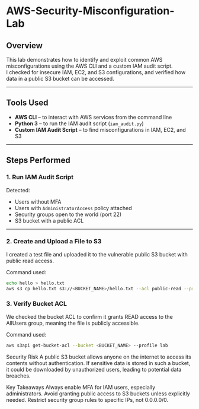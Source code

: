 # AWS-Security-Misconfiguration-Lab

## Overview
This lab demonstrates how to identify and exploit common AWS misconfigurations using the AWS CLI and a custom IAM audit script.  
I checked for insecure IAM, EC2, and S3 configurations, and verified how data in a public S3 bucket can be accessed.

---

## Tools Used
- **AWS CLI** – to interact with AWS services from the command line  
- **Python 3** – to run the IAM audit script (`iam_audit.py`)  
- **Custom IAM Audit Script** – to find misconfigurations in IAM, EC2, and S3

---

## Steps Performed

### 1. Run IAM Audit Script
Detected:
- Users without MFA
- Users with `AdministratorAccess` policy attached
- Security groups open to the world (port 22)
- S3 bucket with a public ACL

---

### 2. Create and Upload a File to S3
I created a test file and uploaded it to the vulnerable public S3 bucket with public read access.

Command used:
```bash
echo hello > hello.txt
aws s3 cp hello.txt s3://<BUCKET_NAME>/hello.txt --acl public-read --profile lab
```
### 3. Verify Bucket ACL
We checked the bucket ACL to confirm it grants READ access to the AllUsers group, meaning the file is publicly accessible.

Command used:
```bash
aws s3api get-bucket-acl --bucket <BUCKET_NAME> --profile lab
```
Security Risk
A public S3 bucket allows anyone on the internet to access its contents without authentication.
If sensitive data is stored in such a bucket, it could be downloaded by unauthorized users, leading to potential data breaches.

Key Takeaways
Always enable MFA for IAM users, especially administrators.
Avoid granting public access to S3 buckets unless explicitly needed.
Restrict security group rules to specific IPs, not 0.0.0.0/0.
